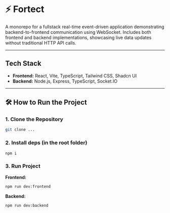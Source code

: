 # ⚡ Fortect

A monorepo for a fullstack real-time event-driven application demonstrating backend-to-frontend communication using WebSocket. Includes both frontend and backend implementations, showcasing live data updates without traditional HTTP API calls.

---

## Tech Stack

- **Frontend:** React, Vite, TypeScript, Tailwind CSS, Shadcn UI
- **Backend:** Node.js, Express, TypeScript, Socket.IO

---

## 🛠️ How to Run the Project

### 1. Clone the Repository

```bash
git clone ...
```

### 2. Install deps (in the root folder)

```bash
npm i
```

### 3. Run Project

**Frontend:**

```bash
npm run dev:frontend
```

**Backend:**

```bash
npm run dev:backend
```
